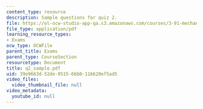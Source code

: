 ```yaml
---
content_type: resource
description: Sample questions for quiz 2.
file: https://ol-ocw-studio-app-qa.s3.amazonaws.com/courses/3-91-mechanical-behavior-of-plastics-spring-2007/39e9663d52de951566b0116620ef5ad5_q2_sample.pdf
file_type: application/pdf
learning_resource_types:
- Exams
ocw_type: OCWFile
parent_title: Exams
parent_type: CourseSection
resourcetype: Document
title: q2_sample.pdf
uid: 39e9663d-52de-9515-66b0-116620ef5ad5
video_files:
  video_thumbnail_file: null
video_metadata:
  youtube_id: null
---
```

